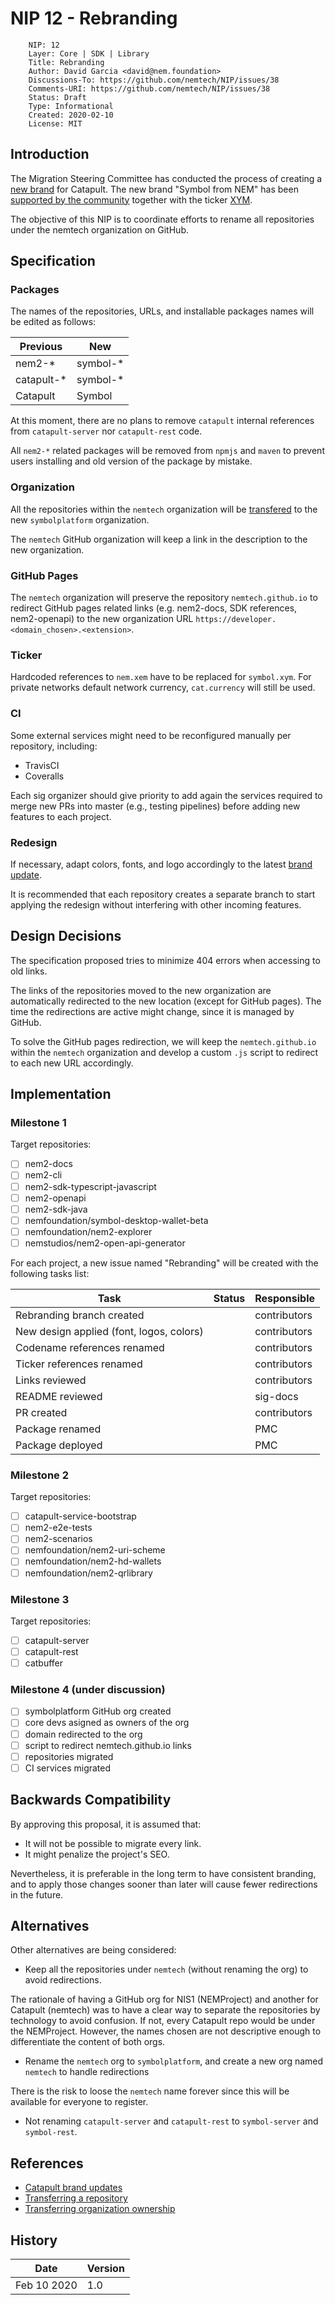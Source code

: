 # NIP 12 - Rebranding

```
    NIP: 12
    Layer: Core | SDK | Library
    Title: Rebranding
    Author: David Garcia <david@nem.foundation>
    Discussions-To: https://github.com/nemtech/NIP/issues/38
    Comments-URI: https://github.com/nemtech/NIP/issues/38
    Status: Draft
    Type: Informational
    Created: 2020-02-10
    License: MIT
```

## Introduction

The Migration Steering Committee has conducted the process of creating a [new brand](https://forum.nem.io/c/catapult-branding) for Catapult. The new brand "Symbol from NEM" has been [supported by the community](https://explorer.nemtool.com/#/poll?id=5e2eaab5328dc579fdadcef3) together with the ticker [XYM](https://explorer.nemtool.com/#/poll?id=5e2eaab5328dc579fdadcef3).

The objective of this NIP is to coordinate efforts to rename all repositories under the nemtech organization on GitHub.

## Specification

### Packages

The names of the repositories, URLs, and installable packages names will be edited as follows:

| Previous   | New        |
|------------|------------|
| nem2-*     | symbol-*   |
| catapult-* | symbol-*   |
| Catapult   | Symbol     |

At this moment, there are no plans to remove ``catapult`` internal references from ``catapult-server``  nor ``catapult-rest`` code.

All ``nem2-*`` related packages will be removed from ``npmjs`` and ``maven`` to prevent users installing and old version of the package by mistake.

### Organization

All the repositories within the ``nemtech`` organization will be [transfered](https://help.github.com/en/github/administering-a-repository/transferring-a-repository) to the new ``symbolplatform`` organization.

The ``nemtech`` GitHub organization will keep a link in the description to the new organization.

### GitHub Pages

The ``nemtech`` organization will preserve the repository ``nemtech.github.io`` to redirect GitHub pages related links (e.g. nem2-docs, SDK references, nem2-openapi) to the new organization URL ``https://developer.<domain_chosen>.<extension>``.

### Ticker

Hardcoded references to ``nem.xem`` have to be replaced for ``symbol.xym``. For private networks default network currency, ``cat.currency`` will still be used.

### CI

Some external services might need to be reconfigured manually per repository, including:

* TravisCI
* Coveralls

Each sig organizer should give priority to add again the services required to merge new PRs into master (e.g., testing pipelines) before adding new features to each project.

### Redesign

If necessary, adapt colors, fonts, and logo accordingly to the latest [brand update](https://forum.nem.io/t/symbol-brand-update/24305).

It is recommended that each repository creates a separate branch to start applying the redesign without interfering with other incoming features.

## Design Decisions

The specification proposed tries to minimize 404 errors when accessing to old links. 

The links of the repositories moved to the new organization are automatically redirected to the new location (except for GitHub pages). The time the redirections are active might change, since it is managed by GitHub.

To solve the GitHub pages redirection, we will keep the ``nemtech.github.io`` within the ``nemtech`` organization and develop a custom ``.js`` script to redirect to each new URL accordingly.

## Implementation

### Milestone 1

Target repositories:

* [ ] nem2-docs
* [ ] nem2-cli
* [ ] nem2-sdk-typescript-javascript
* [ ] nem2-openapi
* [ ] nem2-sdk-java
* [ ] nemfoundation/symbol-desktop-wallet-beta
* [ ] nemfoundation/nem2-explorer
* [ ] nemstudios/nem2-open-api-generator

For each project, a new issue named "Rebranding" will be created with the following tasks list:

| Task                                    |Status| Responsible |
|-----------------------------------------|------|-------------|
| Rebranding branch created               |      |contributors |
| New design applied (font, logos, colors)|      |contributors |
| Codename references renamed             |      |contributors |
| Ticker references renamed               |      |contributors |
| Links reviewed                          |      |contributors |
| README reviewed                         |      |sig-docs     |
| PR created                              |      |contributors |
| Package renamed                         |      |PMC          |
| Package deployed                        |      |PMC          |

### Milestone 2

Target repositories:

* [ ] catapult-service-bootstrap
* [ ] nem2-e2e-tests
* [ ] nem2-scenarios
* [ ] nemfoundation/nem2-uri-scheme
* [ ] nemfoundation/nem2-hd-wallets
* [ ] nemfoundation/nem2-qrlibrary

### Milestone 3

Target repositories:

* [ ] catapult-server
* [ ] catapult-rest
* [ ] catbuffer

### Milestone 4 (under discussion)

* [ ] symbolplatform GitHub org created
* [ ] core devs asigned as owners of the org
* [ ] domain redirected to the org
* [ ] script to redirect nemtech.github.io links
* [ ] repositories migrated
* [ ] CI services migrated 

## Backwards Compatibility

By approving this proposal, it is assumed that:

- It will not be possible to migrate every link.
- It might penalize the project's SEO.

Nevertheless, it is preferable in the long term to have consistent branding, and to apply those changes sooner than later will cause fewer redirections in the future.

## Alternatives

Other alternatives are being considered:

- Keep all the repositories under ``nemtech`` (without renaming the org) to avoid redirections.

The rationale of having a GitHub org for NIS1 (NEMProject) and another for Catapult (nemtech) was to have a clear way to separate the repositories by technology to avoid confusion. If not, every Catapult repo would be under the NEMProject. However, the names chosen are not descriptive enough to differentiate the content of both orgs.

- Rename the ``nemtech`` org to ``symbolplatform``, and create a new org named ``nemtech`` to handle redirections

There is the risk to loose the ``nemtech`` name forever since this will be available for everyone to register.

- Not renaming ``catapult-server`` and ``catapult-rest`` to ``symbol-server`` and ``symbol-rest``.

## References

* [Catapult brand updates](https://forum.nem.io/t/catapult-brand-update-1/23875/)
* [Transferring a repository](https://help.github.com/en/github/administering-a-repository/transferring-a-repository)
* [Transferring organization ownership](https://help.github.com/en/github/setting-up-and-managing-organizations-and-teams/transferring-organization-ownership)

## History

| **Date**      | **Version**   |
| ------------- | ------------- |
| Feb 10 2020   | 1.0           |
